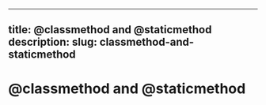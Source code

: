 
---
title: @classmethod and @staticmethod
description: 
slug: classmethod-and-staticmethod
---

# @classmethod and @staticmethod

